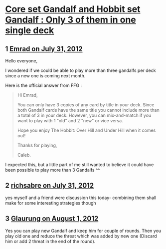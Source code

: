 # [Core set Gandalf and Hobbit set Gandalf : Only 3 of them in one single deck](https://community.fantasyflightgames.com/topic/68341-core-set-gandalf-and-hobbit-set-gandalf-only-3-of-them-in-one-single-deck/)

## 1 [Emrad on July 31, 2012](https://community.fantasyflightgames.com/topic/68341-core-set-gandalf-and-hobbit-set-gandalf-only-3-of-them-in-one-single-deck/?do=findComment&comment=666473)

Hello everyone,

I wondered if we could be able to play more than three gandalfs per deck since a new one is coming next month.

Here is the official answer from FFG :

> Hi Emrad,
> 
> You can only have 3 copies of any card by title in your deck. Since both Gandalf cards have the same title you cannot include more than a total of 3 in your deck. However, you can mix-and-match if you want to play with 1 "old" and 2 "new" or vice versa. 
> 
> Hope you enjoy The Hobbit: Over Hill and Under Hill when it comes out!
> 
> Thanks for playing,
> 
> Caleb.

I expected this, but a little part of me still wanted to believe it could have been possible to play more than 3 Gandalfs ^^

## 2 [richsabre on July 31, 2012](https://community.fantasyflightgames.com/topic/68341-core-set-gandalf-and-hobbit-set-gandalf-only-3-of-them-in-one-single-deck/?do=findComment&comment=666490)

yes myself and a friend were discussion this today- combining them shall make for some interesting strategies though

## 3 [Glaurung on August 1, 2012](https://community.fantasyflightgames.com/topic/68341-core-set-gandalf-and-hobbit-set-gandalf-only-3-of-them-in-one-single-deck/?do=findComment&comment=667047)

Yes you can play new Gandalf and keep him for couple of rounds. Then you play old one and reduce the threat which was added by new one (Discard him or add 2 threat in the end of the round).

